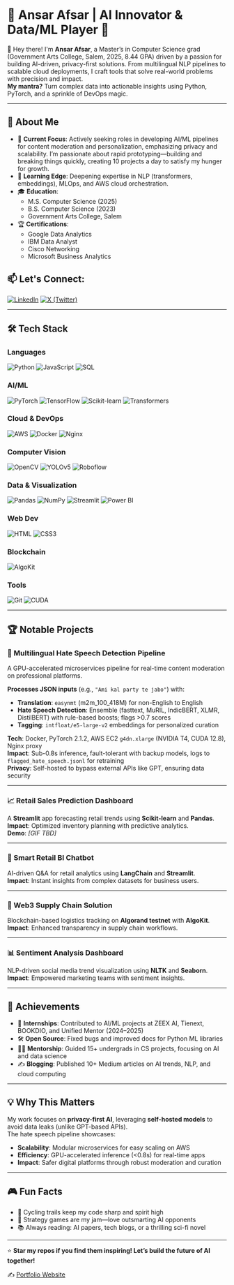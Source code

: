 # 🚀 Ansar Afsar | AI Innovator & Data/ML Player 🌌

👋 Hey there! I'm **Ansar Afsar**, a Master’s in Computer Science grad (Government Arts College, Salem, 2025, 8.44 GPA) driven by a passion for building AI-driven, privacy-first solutions. From multilingual NLP pipelines to scalable cloud deployments, I craft tools that solve real-world problems with precision and impact.  
**My mantra?** Turn complex data into actionable insights using Python, PyTorch, and a sprinkle of DevOps magic.

---

## 🌟 About Me

- 🔭 **Current Focus**: Actively seeking roles in developing AI/ML pipelines for content moderation and personalization, emphasizing privacy and scalability. I’m passionate about rapid prototyping—building and breaking things quickly, creating 10 projects a day to satisfy my hunger for growth.
- 🌱 **Learning Edge**: Deepening expertise in NLP (transformers, embeddings), MLOps, and AWS cloud orchestration.  
- 🎓 **Education**:  
  - M.S. Computer Science (2025)  
  - B.S. Computer Science (2023)  
  - Government Arts College, Salem  
- 🏆 **Certifications**:  
  - Google Data Analytics  
  - IBM Data Analyst  
  - Cisco Networking  
  - Microsoft Business Analytics
    
## 📫 Let's Connect:
   [![LinkedIn](https://img.shields.io/badge/LinkedIn-0A66C2?style=for-the-badge&logo=linkedin&logoColor=white)](https://www.linkedin.com/in/ansar-afsar/)
[![X (Twitter)](https://img.shields.io/badge/X-000000?style=for-the-badge&logo=x&logoColor=white)](https://x.com/ansar_afsar_)

---

## 🛠️ Tech Stack

### Languages
![Python](https://img.shields.io/badge/Python-3776AB?style=for-the-badge&logo=python&logoColor=white)
![JavaScript](https://img.shields.io/badge/JavaScript-F7DF1E?style=for-the-badge&logo=javascript&logoColor=black)
![SQL](https://img.shields.io/badge/SQL-4479A1?style=for-the-badge&logo=postgresql&logoColor=white)

### AI/ML
![PyTorch](https://img.shields.io/badge/PyTorch-EE4C2C?style=for-the-badge&logo=pytorch&logoColor=white)
![TensorFlow](https://img.shields.io/badge/TensorFlow-FF6F00?style=for-the-badge&logo=tensorflow&logoColor=white)
![Scikit-learn](https://img.shields.io/badge/Scikit--learn-F7931E?style=for-the-badge&logo=scikit-learn&logoColor=white)
![Transformers](https://img.shields.io/badge/Transformers-FFD43B?style=for-the-badge&logo=python&logoColor=black)

### Cloud & DevOps
![AWS](https://img.shields.io/badge/AWS-232F3E?style=for-the-badge&logo=amazonaws&logoColor=white)
![Docker](https://img.shields.io/badge/Docker-2496ED?style=for-the-badge&logo=docker&logoColor=white)
![Nginx](https://img.shields.io/badge/Nginx-009639?style=for-the-badge&logo=nginx&logoColor=white)

### Computer Vision
![OpenCV](https://img.shields.io/badge/OpenCV-5C3EE8?style=for-the-badge&logo=opencv&logoColor=white)
![YOLOv5](https://img.shields.io/badge/YOLOv5-00FFFF?style=for-the-badge&logo=yolo&logoColor=black)
![Roboflow](https://img.shields.io/badge/Roboflow-000000?style=for-the-badge&logo=roboflow&logoColor=white)

### Data & Visualization
![Pandas](https://img.shields.io/badge/Pandas-150458?style=for-the-badge&logo=pandas&logoColor=white)
![NumPy](https://img.shields.io/badge/NumPy-013243?style=for-the-badge&logo=numpy&logoColor=white)
![Streamlit](https://img.shields.io/badge/Streamlit-FF4B4B?style=for-the-badge&logo=streamlit&logoColor=white)
![Power BI](https://img.shields.io/badge/Power%20BI-F2C811?style=for-the-badge&logo=powerbi&logoColor=black)

### Web Dev
![HTML](https://img.shields.io/badge/HTML5-E34F26?style=for-the-badge&logo=html5&logoColor=white)
![CSS3](https://img.shields.io/badge/CSS3-1572B6?style=for-the-badge&logo=css3&logoColor=white)

### Blockchain
![AlgoKit](https://img.shields.io/badge/AlgoKit-FF6F61?style=for-the-badge&logo=algorand&logoColor=white)

### Tools
![Git](https://img.shields.io/badge/Git-F05032?style=for-the-badge&logo=git&logoColor=white)
![CUDA](https://img.shields.io/badge/CUDA-76B900?style=for-the-badge&logo=nvidia&logoColor=black)


---

## 🏆 Notable Projects

### 🚨 Multilingual Hate Speech Detection Pipeline
A GPU-accelerated microservices pipeline for real-time content moderation on professional platforms.  

**Processes JSON inputs** (e.g., `"Ami kal party te jabo"`) with:
- **Translation**: `easynmt` (m2m_100_418M) for non-English to English
- **Hate Speech Detection**: Ensemble (fasttext, MuRIL, IndicBERT, XLMR, DistilBERT) with rule-based boosts; flags >0.7 scores
- **Tagging**: `intfloat/e5-large-v2` embeddings for personalized curation

**Tech**: Docker, PyTorch 2.1.2, AWS EC2 `g4dn.xlarge` (NVIDIA T4, CUDA 12.8), Nginx proxy  
**Impact**: Sub-0.8s inference, fault-tolerant with backup models, logs to `flagged_hate_speech.jsonl` for retraining  
**Privacy**: Self-hosted to bypass external APIs like GPT, ensuring data security  

---

### 📈 Retail Sales Prediction Dashboard
A **Streamlit** app forecasting retail trends using **Scikit-learn** and **Pandas**.  
**Impact**: Optimized inventory planning with predictive analytics.  
**Demo**: *[GIF TBD]*

---

### 💬 Smart Retail BI Chatbot
AI-driven Q&A for retail analytics using **LangChain** and **Streamlit**.  
**Impact**: Instant insights from complex datasets for business users.

---

### 🔗 Web3 Supply Chain Solution
Blockchain-based logistics tracking on **Algorand testnet** with **AlgoKit**.  
**Impact**: Enhanced transparency in supply chain workflows.

---

### 📊 Sentiment Analysis Dashboard
NLP-driven social media trend visualization using **NLTK** and **Seaborn**.  
**Impact**: Empowered marketing teams with sentiment insights.

---

## 🌟 Achievements

- 💼 **Internships**: Contributed to AI/ML projects at ZEEX AI, Tienext, BOOKDIO, and Unified Mentor (2024–2025)  
- 🛠️ **Open Source**: Fixed bugs and improved docs for Python ML libraries  
- 👨‍🏫 **Mentorship**: Guided 15+ undergrads in CS projects, focusing on AI and data science  
- ✍️ **Blogging**: Published 10+ Medium articles on AI trends, NLP, and cloud computing  

---

## 💡 Why This Matters

My work focuses on **privacy-first AI**, leveraging **self-hosted models** to avoid data leaks (unlike GPT-based APIs).  
The hate speech pipeline showcases:

- **Scalability**: Modular microservices for easy scaling on AWS  
- **Efficiency**: GPU-accelerated inference (<0.8s) for real-time apps  
- **Impact**: Safer digital platforms through robust moderation and curation

---

## 🎮 Fun Facts

- 🚴 Cycling trails keep my code sharp and spirit high  
- 🎲 Strategy games are my jam—love outsmarting AI opponents  
- 📚 Always reading: AI papers, tech blogs, or a thrilling sci-fi novel  

---

⭐ **Star my repos if you find them inspiring! Let’s build the future of AI together!**

✍️ [Portfolio Website](https://ansarafsar.github.io/portfolio/)

<!--
**Ansarafsar/Ansarafsar** is a ✨ _special_ ✨ repository because its `README.md` (this file) appears on your GitHub profile.

Here are some ideas to get you started:

- 🔭 I’m currently working on ...
- 🌱 I’m currently learning ...
- 👯 I’m looking to collaborate on ...
- 🤔 I’m looking for help with ...
- 💬 Ask me about ...
- 📫 How to reach me: ...
- 😄 Pronouns: ...
- ⚡ Fun fact: ...
-->
